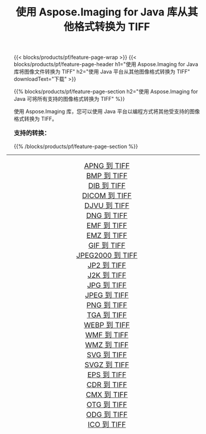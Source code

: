 ﻿---
title: 使用 Aspose.Imaging for Java 库从其他格式转换为 TIFF 
weight: 3920
url: /zh-hans/java/conversion/to/tiff/ 
lang: zh-hans
langdirlevel: 2
locales: zh-hans,ja,it,ru,de,es,fr,nl,id,lt,pl,pt,vi,tr,ko,zh-hant,ar,hi,th,sv,cs,uk,he
description: 使用 Aspose.Imaging，您可以使用 Java 从其他格式转换为 TIFF
---

{{< blocks/products/pf/feature-page-wrap >}}
{{< blocks/products/pf/feature-page-header h1="使用 Aspose.Imaging for Java 库将图像文件转换为 TIFF" h2="使用 Java 平台从其他图像格式转换为 TIFF" downloadText="下载" >}}


{{% blocks/products/pf/feature-page-section  h2="使用 Aspose.Imaging for Java 可将所有支持的图像格式转换为 TIFF" %}}
<p align=justify>使用 Aspose.Imaging 库，您可以使用 Java 平台以编程方式将其他受支持的图像格式转换为 TIFF。</p>
<h3 style="margin-top:16px;">
支持的转换：
</h3>
{{% /blocks/products/pf/feature-page-section %}}
<div class="container-fluid productfamilypage bg-gray">
    <div class="convertypes bg-gray agp-content section">
        <div class="container">
		<hr style="margin-left:-20px;"/>
		<div class="row other-converters" style="gap: 10px;font-size: 19px;text-align:center;">
		    <div class='col-md-3 other-converter remove-lp remove-rp'><a href="/imaging/zh-hans/java/conversion/apng-to-tiff/" style="padding:15px;">APNG 到 TIFF</a></div>
<div class='col-md-3 other-converter remove-lp remove-rp'><a href="/imaging/zh-hans/java/conversion/bmp-to-tiff/" style="padding:15px;">BMP 到 TIFF</a></div>
<div class='col-md-3 other-converter remove-lp remove-rp'><a href="/imaging/zh-hans/java/conversion/dib-to-tiff/" style="padding:15px;">DIB 到 TIFF</a></div>
<div class='col-md-3 other-converter remove-lp remove-rp'><a href="/imaging/zh-hans/java/conversion/dicom-to-tiff/" style="padding:15px;">DICOM 到 TIFF</a></div>
<div class='col-md-3 other-converter remove-lp remove-rp'><a href="/imaging/zh-hans/java/conversion/djvu-to-tiff/" style="padding:15px;">DJVU 到 TIFF</a></div>
<div class='col-md-3 other-converter remove-lp remove-rp'><a href="/imaging/zh-hans/java/conversion/dng-to-tiff/" style="padding:15px;">DNG 到 TIFF</a></div>
<div class='col-md-3 other-converter remove-lp remove-rp'><a href="/imaging/zh-hans/java/conversion/emf-to-tiff/" style="padding:15px;">EMF 到 TIFF</a></div>
<div class='col-md-3 other-converter remove-lp remove-rp'><a href="/imaging/zh-hans/java/conversion/emz-to-tiff/" style="padding:15px;">EMZ 到 TIFF</a></div>
<div class='col-md-3 other-converter remove-lp remove-rp'><a href="/imaging/zh-hans/java/conversion/gif-to-tiff/" style="padding:15px;">GIF 到 TIFF</a></div>
<div class='col-md-3 other-converter remove-lp remove-rp'><a href="/imaging/zh-hans/java/conversion/jpeg2000-to-tiff/" style="padding:15px;">JPEG2000 到 TIFF</a></div>
<div class='col-md-3 other-converter remove-lp remove-rp'><a href="/imaging/zh-hans/java/conversion/jp2-to-tiff/" style="padding:15px;">JP2 到 TIFF</a></div>
<div class='col-md-3 other-converter remove-lp remove-rp'><a href="/imaging/zh-hans/java/conversion/j2k-to-tiff/" style="padding:15px;">J2K 到 TIFF</a></div>
<div class='col-md-3 other-converter remove-lp remove-rp'><a href="/imaging/zh-hans/java/conversion/jpg-to-tiff/" style="padding:15px;">JPG 到 TIFF</a></div>
<div class='col-md-3 other-converter remove-lp remove-rp'><a href="/imaging/zh-hans/java/conversion/jpeg-to-tiff/" style="padding:15px;">JPEG 到 TIFF</a></div>
<div class='col-md-3 other-converter remove-lp remove-rp'><a href="/imaging/zh-hans/java/conversion/png-to-tiff/" style="padding:15px;">PNG 到 TIFF</a></div>
<div class='col-md-3 other-converter remove-lp remove-rp'><a href="/imaging/zh-hans/java/conversion/tga-to-tiff/" style="padding:15px;">TGA 到 TIFF</a></div>
<div class='col-md-3 other-converter remove-lp remove-rp'><a href="/imaging/zh-hans/java/conversion/webp-to-tiff/" style="padding:15px;">WEBP 到 TIFF</a></div>
<div class='col-md-3 other-converter remove-lp remove-rp'><a href="/imaging/zh-hans/java/conversion/wmf-to-tiff/" style="padding:15px;">WMF 到 TIFF</a></div>
<div class='col-md-3 other-converter remove-lp remove-rp'><a href="/imaging/zh-hans/java/conversion/wmz-to-tiff/" style="padding:15px;">WMZ 到 TIFF</a></div>
<div class='col-md-3 other-converter remove-lp remove-rp'><a href="/imaging/zh-hans/java/conversion/svg-to-tiff/" style="padding:15px;">SVG 到 TIFF</a></div>
<div class='col-md-3 other-converter remove-lp remove-rp'><a href="/imaging/zh-hans/java/conversion/svgz-to-tiff/" style="padding:15px;">SVGZ 到 TIFF</a></div>
<div class='col-md-3 other-converter remove-lp remove-rp'><a href="/imaging/zh-hans/java/conversion/eps-to-tiff/" style="padding:15px;">EPS 到 TIFF</a></div>
<div class='col-md-3 other-converter remove-lp remove-rp'><a href="/imaging/zh-hans/java/conversion/cdr-to-tiff/" style="padding:15px;">CDR 到 TIFF</a></div>
<div class='col-md-3 other-converter remove-lp remove-rp'><a href="/imaging/zh-hans/java/conversion/cmx-to-tiff/" style="padding:15px;">CMX 到 TIFF</a></div>
<div class='col-md-3 other-converter remove-lp remove-rp'><a href="/imaging/zh-hans/java/conversion/otg-to-tiff/" style="padding:15px;">OTG 到 TIFF</a></div>
<div class='col-md-3 other-converter remove-lp remove-rp'><a href="/imaging/zh-hans/java/conversion/odg-to-tiff/" style="padding:15px;">ODG 到 TIFF</a></div>
<div class='col-md-3 other-converter remove-lp remove-rp'><a href="/imaging/zh-hans/java/conversion/ico-to-tiff/" style="padding:15px;">ICO 到 TIFF</a></div>
                </div>
        </div>
    </div>
</div>
<br/>

